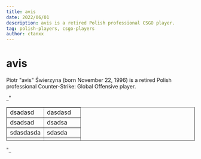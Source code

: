 ```yaml
---
title: avis
date: 2022/06/01
description: avis is a retired Polish professional CSGO player.
tag: polish-players, csgo-players
author: ctanxx
---
```


# avis

Piotr "avis" Świerzyna (born November 22, 1996) is a retired Polish professional Counter-Strike: Global Offensive player.


_"<table style="border-collapse: collapse; width: 100%; height: 90px;" border="1">
<tbody>
<tr style="height: 18px;">
<td style="width: 50%; height: 18px;">dsadasd</td>
<td style="width: 50%; height: 18px;">dasdasd</td>
</tr>
<tr style="height: 18px;">
<td style="width: 50%; height: 18px;">dsadsad</td>
<td style="width: 50%; height: 18px;">dsadsa</td>
</tr>
<tr style="height: 18px;">
<td style="width: 50%; height: 18px;">sdasdasda</td>
<td style="width: 50%; height: 18px;">sdasda</td>
</tr>
<tr style="height: 18px;">
<td style="width: 50%; height: 18px;">sdasdasda</td>
<td style="width: 50%; height: 18px;">dassda</td>
</tr>
<tr style="height: 18px;">
<td style="width: 50%; height: 18px;">sdasdasda</td>
<td style="width: 50%; height: 18px;">sdasdasa</td>
</tr>
</tbody>
</table>"_